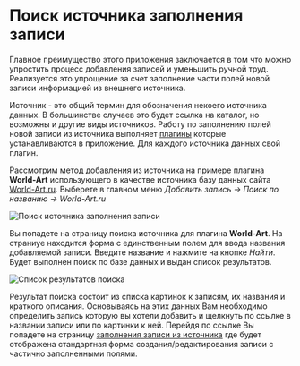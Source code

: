 # Поиск источника заполнения записи

Главное преимущество этого приложения заключается в том что можно упростить процесс добавления записей и уменьшить
ручной труд. Реализуется это упрощение за счет заполнение части полей новой записи информацией из внешнего источника.

Источник - это общий термин для обозначения некоего источника данных. В большинстве случаев это будет ссылка на
каталог, но возможны и другие виды источников. Работу по заполнению полей новой записи из источника выполняет
[плагины](/ru/user/general/plugins.md) которые устанавливаются в приложение. Для каждого источника данных свой плагин.

Рассмотрим метод добавления из источника на примере плагина **World-Art** использующего в качестве источника базу данных
сайта [World-Art.ru](http://world-art.ru). Выберете в главном меню *Добавить запись -> Поиск по названию ->
World-Art.ru*

![Поиск источника заполнения записи](https://raw.github.com/anime-db/anime-db-docs/master/images/ru/item/menu_add_from_search.jpg)

Вы попадете на страницу поиска источника для плагина **World-Art**. На страниуе находится форма с единственным полем
для ввода названия добавляемой записи. Введите название и нажмите на кнопке *Найти*. Будет выполнен поиск по базе
данных и выдан список результатов.

![Список результатов поиска](https://raw.github.com/anime-db/anime-db-docs/master/images/ru/item/search_result.jpg)

Результат поиска состоит из списка картинок к записям, их названия и краткого описания. Основываясь на этих данных Вам
необходимо определить запись которую вы хотели добавить и щелкнуть по ссылке в названии записи или по картинки к ней.
Перейдя по ссылке Вы попадете на страницу [заполнения записи из источника](/ru/user/item/add/fill.md) где будет
отображена стандартная форма создания/редактирования записи с частично заполненными полями.